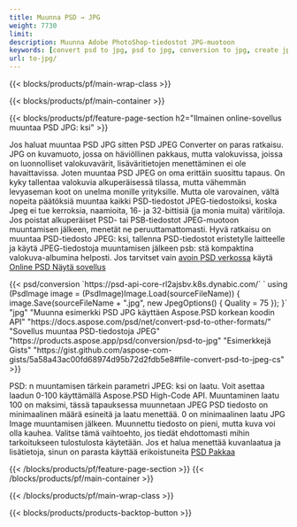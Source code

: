 ```yaml
---
title: Muunna PSD → JPG
weight: 7730
limit: 
description: Muunna Adobe PhotoShop-tiedostot JPG-muotoon
keywords: [convert psd to jpg, psd to jpg, conversion to jpg, create jpg from psd, print psd as jpg]
url: to-jpg/
---
```


{{< blocks/products/pf/main-wrap-class >}}

{{< blocks/products/pf/main-container >}}

{{< blocks/products/pf/feature-page-section h2="Ilmainen online-sovellus muuntaa PSD JPG: ksi" >}}
<p>Jos haluat muuntaa PSD JPG sitten PSD JPEG Converter on paras ratkaisu. JPG on kuvamuoto, jossa on häviöllinen pakkaus, mutta valokuvissa, joissa on luonnolliset valokuvavärit, lisäväritietojen menettäminen ei ole havaittavissa. Joten muuntaa PSD JPEG on oma erittäin suosittu tapaus. On kyky tallentaa valokuvia alkuperäisessä tilassa, mutta vähemmän levyaseman koot on unelma monille yrityksille. Mutta ole varovainen, vältä nopeita päätöksiä muuntaa kaikki PSD-tiedostot JPEG-tiedostoiksi, koska Jpeg ei tue kerroksia, naamioita, 16- ja 32-bittisiä (ja monia muita) väritiloja. Jos poistat alkuperäiset PSD- tai PSB-tiedostot JPEG-muotoon muuntamisen jälkeen, menetät ne peruuttamattomasti. Hyvä ratkaisu on muuntaa PSD-tiedosto JPEG: ksi, tallenna PSD-tiedostot eristetylle laitteelle ja käytä JPEG-tiedostoja muuntamisen jälkeen psb: stä kompaktina valokuva-albumina helposti. Jos tarvitset vain <a href="/psd/view">avoin PSD verkossa</a> käytä <a href="/psd/view">Online PSD Näytä sovellus</a></p>
{{< psd/conversion `https://psd-api-core-rl2ajsbv.k8s.dynabic.com/` 
`    using (PsdImage image = (PsdImage)Image.Load(sourceFileName))
    {
        image.Save(sourceFileName + ".jpg",  new JpegOptions() { Quality = 75 });
    }` 
		"jpg" 
"Muunna esimerkki PSD JPG käyttäen Aspose.PSD korkean koodin API"  "https://docs.aspose.com/psd/net/convert-psd-to-other-formats/" 
"Sovellus muuntaa PSD-tiedostoja JPEG" "https://products.aspose.app/psd/conversion/psd-to-jpg" 
"Esimerkkejä Gists" "https://gist.github.com/aspose-com-gists/5a58a43ac00fd68974d95b72d2fdb5e8#file-convert-psd-to-jpeg-cs" >}}
<p>PSD: n muuntamisen tärkein parametri JPEG: ksi on laatu. Voit asettaa laadun 0-100 käyttämällä Aspose.PSD High-Code API. Muuntaminen laatu 100 on maksimi, tässä tapauksessa muunnetaan JPEG PSD tiedosto on minimaalinen määrä esineitä ja laatu menettää. 0 on minimaalinen laatu JPG Image muuntamisen jälkeen. Muunnettu tiedosto on pieni, mutta kuva voi olla kauhea. Valitse tämä vaihtoehto, jos tiedät ehdottomasti mihin tarkoitukseen tulostulosta käytetään. Jos et halua menettää kuvanlaatua ja lisätietoja, sinun on parasta käyttää erikoistuneita <a href="/psd/reduce-size">PSD Pakkaa</a></p>
{{< /blocks/products/pf/feature-page-section >}}
{{< /blocks/products/pf/main-container >}}


{{< /blocks/products/pf/main-wrap-class >}}

{{< blocks/products/products-backtop-button >}}
